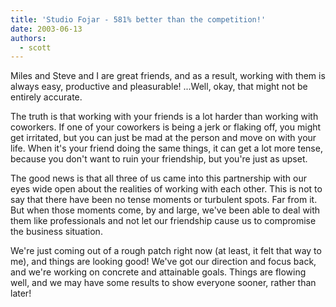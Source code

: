 ```yaml
---
title: 'Studio Fojar - 581% better than the competition!'
date: 2003-06-13
authors:
  - scott
---
```


Miles and Steve and I are great friends, and as a result, working with them is always easy, productive and pleasurable! ...Well, okay, that might not be entirely accurate.

The truth is that working with your friends is a lot harder than working with coworkers. If one of your coworkers is being a jerk or flaking off, you might get irritated, but you can just be mad at the person and move on with your life. When it's your friend doing the same things, it can get a lot more tense, because you don't want to ruin your friendship, but you're just as upset.

The good news is that all three of us came into this partnership with our eyes wide open about the realities of working with each other. This is not to say that there have been no tense moments or turbulent spots. Far from it. But when those moments come, by and large, we've been able to deal with them like professionals and not let our friendship cause us to compromise the business situation.

We're just coming out of a rough patch right now (at least, it felt that way to me), and things are looking good! We've got our direction and focus back, and we're working on concrete and attainable goals. Things are flowing well, and we may have some results to show everyone sooner, rather than later!
